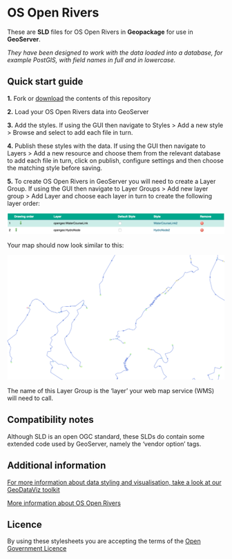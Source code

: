 # OS Open Rivers

These are **SLD** files for OS Open Rivers in **Geopackage** for use in **GeoServer**.

*They have been designed to work with the data loaded into a database, for example PostGIS, with field names in full and in lowercase.*

## Quick start guide

**1.**  Fork or [download](https://github.com/OrdnanceSurvey/OS-Open-Rivers-stylesheets/archive/master.zip) the contents of this repository

**2.**  Load your OS Open Rivers data into GeoServer

**3.**  Add the styles. If using the GUI then navigate to Styles > Add a new style > Browse and select to add each file in turn.

**4.**  Publish these styles with the data. If using the GUI then navigate to Layers > Add a new resource and choose them from the relevant database to add each file in turn, click on publish, configure settings and then choose the matching style before saving.

**5.**  To create OS Open Rivers in GeoServer you will need to create a Layer Group. If using the GUI then navigate to Layer Groups > Add new layer group > Add Layer and choose each layer in turn to create the following layer order:

  ![Screenshot](https://github.com/OrdnanceSurvey/OS-Open-Rivers-stylesheets/blob/master/GML%20stylesheets/GeoServer%20stylesheets%20(SLD)/images/Open_Rivers_layer_order.png "Recommended layer order for OS Open Rivers")

Your map should now look similar to this: 

  ![Screenshot](https://github.com/OrdnanceSurvey/OS-Open-Rivers-stylesheets/blob/4a09671205f71a5cf2d6784ee69cfe5b8fd1785c/Geopackage%20stylesheets/GeoServer%20stylesheets%20(SLD)/images/OpenRivers_GeoServer.PNG "Image of OS Open Rivers")

The name of this Layer Group is the ‘layer’ your web map service (WMS) will need to call.

## Compatibility notes

Although SLD is an open OGC standard, these SLDs do contain some extended code used by GeoServer, namely the ‘vendor option’ tags.

## Additional information

[For more information about data styling and visualisation, take a look at our GeoDataViz toolkit](https://github.com/OrdnanceSurvey/GeoDataViz-Toolkit)

[More information about OS Open Rivers](https://www.ordnancesurvey.co.uk/business-and-government/products/os-open-rivers.html)

## Licence

By using these stylesheets you are accepting the terms of the [Open Government Licence](http://www.nationalarchives.gov.uk/doc/open-government-licence/)
